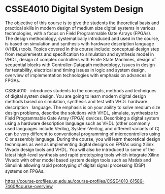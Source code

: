 # CSSE4010 Digital System Design
The objective of this course is to give the students the theoretical basis and practical skills in modern design of medium size digital systems in various technologies, with a focus on Field Programmable Gate Arrays (FPGAs). The design methodology, systematically introduced and used in the course, is based on simulation and synthesis with hardware description language (VHDL) tools. Topics covered in this course include: conceptual design step from requirements and specification to simulation and synthesis model in VHDL, design of complex controllers with Finite State Machines, design of sequential blocks with Controller-Datapath methodology, issues in design for testability, electrical and timing issues in logic and system design, overview of implementation technologies with emphasis on advances in FPGAs.

CSSE4010ﾠintroduces students to the concepts, methods and techniques of digital system design. You are going to learn modern digital design methods based on simulation, synthesis and test with VHDL hardware descriptionﾠlanguage. The emphasis is on your ability to solve medium size design problems, describe the solutions with VHDL, simulate, synthesize to Field Programmable Gate Array (FPGA) devices. Describing a digital system using a hardware description language such as VHDL (other commonly used languages include Verilog, System-Verilog, and different variants of C) can be very different to conventional programming of microcontrollers using C or assembly language. During the course, you will learn theoretical design techniques as well as implementing digital designs on FPGAs using Xilinx Vivado design tools and VHDL. You will also be introduced to some of the latest high-level synthesis and rapid prototyping tools which integrate Xilinx Vivado with other model based system design tools such as Matlab and Simulink allowing rapid prototyping of digital signal processing (DSP) systems on FPGAs.ﾠ

https://course-profiles.uq.edu.au/course-profiles/CSSE4010-61586-7460#course-overview
